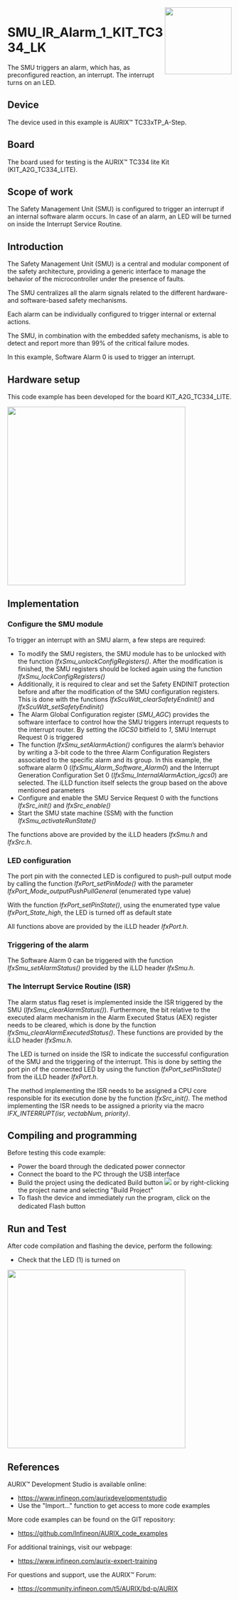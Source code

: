 <img src="./Images/IFX_LOGO_600.gif" align="right" width="150" />  

# SMU_IR_Alarm_1_KIT_TC334_LK
The SMU triggers an alarm, which has, as preconfigured reaction, an interrupt. The interrupt turns on an LED.

## Device  
The device used in this example is AURIX&trade; TC33xTP_A-Step.

## Board  
The board used for testing is the AURIX&trade; TC334 lite Kit (KIT_A2G_TC334_LITE).

## Scope of work  
The Safety Management Unit (SMU) is configured to trigger an interrupt if an internal software alarm occurs. In case of an alarm, an LED will be turned on inside the Interrupt Service Routine.

## Introduction  
The Safety Management Unit (SMU) is a central and modular component of the safety architecture, providing a generic interface to manage the behavior of the microcontroller under the presence of faults.

The SMU centralizes all the alarm signals related to the different hardware- and software-based safety mechanisms.

Each alarm can be individually configured to trigger internal or external actions.

The SMU, in combination with the embedded safety mechanisms, is able to detect and report more than 99% of the critical failure modes.

In this example, Software Alarm 0 is used to trigger an interrupt.

## Hardware setup  
This code example has been developed for the board KIT_A2G_TC334_LITE.

<img src="./Images/TC334_LITE_KIT_Top_View.png" width="400" />  

## Implementation  

### Configure the SMU module
To trigger an interrupt with an SMU alarm, a few steps are required:
- To modify the SMU registers, the SMU module has to be unlocked with the function *IfxSmu_unlockConfigRegisters()*. After the modification is finished, the SMU registers should be locked again using the function *IfxSmu_lockConfigRegisters()*
- Additionally, it is required to clear and set the Safety ENDINIT protection before and after the modification of the SMU configuration registers. This is done with the functions *IfxScuWdt_clearSafetyEndinit()* and *IfxScuWdt_setSafetyEndinit()*
- The Alarm Global Configuration register (*SMU_AGC*) provides the software interface to control how the SMU triggers interrupt requests to the interrupt router. By setting the *IGCS0* bitfield to *1*, SMU Interrupt Request 0 is triggered
- The function *IfxSmu_setAlarmAction()* configures the alarm’s behavior by writing a 3-bit code to the three Alarm Configuration Registers associated to the specific alarm and its group. In this example, the software alarm 0 (*IfxSmu_Alarm_Software_Alarm0*) and the Interrupt Generation Configuration Set 0 (*IfxSmu_InternalAlarmAction_igcs0*) are selected. The iLLD function itself selects the group based on the above mentioned parameters
- Configure and enable the SMU Service Request 0 with the functions *IfxSrc_init()* and *IfxSrc_enable()*
- Start the SMU state machine (SSM) with the function *IfxSmu_activateRunState()*

The functions above are provided by the iLLD headers *IfxSmu.h* and *IfxSrc.h*.

### LED configuration
The port pin with the connected LED is configured to push-pull output mode by calling the function *IfxPort_setPinMode()* with the parameter *IfxPort_Mode_outputPushPullGeneral* (enumerated type value)

With the function *IfxPort_setPinState()*, using the enumerated type value *IfxPort_State_high*, the LED is turned off as default state

All functions above are provided by the iLLD header *IfxPort.h*.

### Triggering of the alarm
The Software Alarm 0 can be triggered with the function *IfxSmu_setAlarmStatus()* provided by the iLLD header *IfxSmu.h*.

### The Interrupt Service Routine (ISR)
The alarm status flag reset is implemented inside the ISR triggered by the SMU (*IfxSmu_clearAlarmStatus()*). Furthermore, the bit relative to the executed alarm mechanism in the Alarm Executed Status (AEX) register needs to be cleared, which is done by the function *IfxSmu_clearAlarmExecutedStatus()*. These functions are provided by the iLLD header *IfxSmu.h*.

The LED is turned on inside the ISR to indicate the successful configuration of the SMU and the triggering of the interrupt. This is done by setting the port pin of the connected LED by using the function *IfxPort_setPinState()* from the iLLD header *IfxPort.h*.

The method implementing the ISR needs to be assigned a CPU core responsible for its execution done by the function *IfxSrc_init()*. The method implementing the ISR needs to be assigned a priority via the macro *IFX_INTERRUPT(isr, vectabNum, priority)*.

## Compiling and programming  
Before testing this code example:  
- Power the board through the dedicated power connector
- Connect the board to the PC through the USB interface  
- Build the project using the dedicated Build button <img src="./Images/build_activeproj.gif" /> or by right-clicking the project name and selecting "Build Project"  
- To flash the device and immediately run the program, click on the dedicated Flash button <img src="./Images/Widget_Flash.png" width="16"/>

## Run and Test
After code compilation and flashing the device, perform the following:
- Check that the LED (1) is turned on

<img src="./Images/TC334_LITE_KIT_Top_View_Run_and_Test.png" width="400" />

## References  

AURIX&trade; Development Studio is available online:  
- <https://www.infineon.com/aurixdevelopmentstudio>  
- Use the "Import..." function to get access to more code examples  

More code examples can be found on the GIT repository:  
- <https://github.com/Infineon/AURIX_code_examples>  

For additional trainings, visit our webpage:  
- <https://www.infineon.com/aurix-expert-training>  

For questions and support, use the AURIX&trade; Forum:  
- <https://community.infineon.com/t5/AURIX/bd-p/AURIX>  
